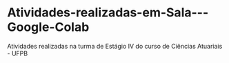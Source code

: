 # Atividades-realizadas-em-Sala---Google-Colab
Atividades realizadas na turma de Estágio IV do curso de Ciências Atuariais - UFPB
